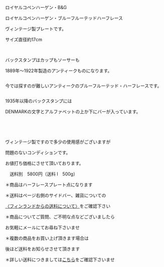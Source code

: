 <link rel="stylesheet" type="text/css" href="/assets/css/styles.css">

ロイヤルコペンハーゲン・B&amp;G

ロイヤルコペンハーゲン・ブルーフルーテッドハーフレース

ヴィンテージ製プレートです。

 サイズ直径約17cm

<img alt="" src="http://blog.cnobi.jp/v1/blog/user/71e35865e9e62f3f9d70420d6124d2ab/1582320075"/>  

バックスタンプはカップもソーサーも

1889年〜1922年製造のアンティークものになります。

<img alt="" src="http://blog.cnobi.jp/v1/blog/user/71e35865e9e62f3f9d70420d6124d2ab/1582320074"/> 

今では探すのが難しいアンティークのブルーフルーテッド・ハーフレースです。

<img alt="" src="http://blog.cnobi.jp/v1/blog/user/71e35865e9e62f3f9d70420d6124d2ab/1582320076"/> 

1935年以降のバックスタンプには

DENMARKの文字とアルファベットの上か下にバーが入っています。

<img alt="" src="http://blog.cnobi.jp/v1/blog/user/71e35865e9e62f3f9d70420d6124d2ab/1582320077"/> 

<img alt="" src="http://blog.cnobi.jp/v1/blog/user/71e35865e9e62f3f9d70420d6124d2ab/1582320078"/> 

<img alt="" src="http://blog.cnobi.jp/v1/blog/user/71e35865e9e62f3f9d70420d6124d2ab/1582320079"/> 

<img alt="" src="http://blog.cnobi.jp/v1/blog/user/71e35865e9e62f3f9d70420d6124d2ab/1582320080"/> 

<img alt="" src="http://blog.cnobi.jp/v1/blog/user/71e35865e9e62f3f9d70420d6124d2ab/1582320073"/>  

ヴィンテージ製ですので多少の使用感がございますが

問題のないコンディションです。

お値打ち価格にさせて頂いております。

　送料別　5800円（送料 I　500g）

＊商品はハーフレースプレート点になります

＊送料はページ右側のサイドバー、雑貨についての

[〈フィンランドからの送料について〉](https://dkzakka.github.io/2005/03/31/雑貨について.html)をご確認下さい

＊商品についてご質問、ご不明な点などございましたら

お気軽にメールにてお尋ね下さいませ

 

 ＊複数の商品をお買い上げ頂きます場合は

 後ほど送料をお知らせさせて頂きます

 ＊詳しい送料につきましては[こちら](http://dkzakka.blog.shinobi.jp/Entry/3385/)をご確認下さいませ